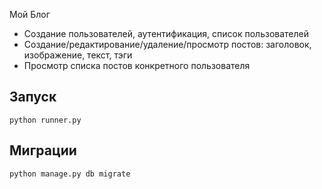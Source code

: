 Мой Блог
* Создание пользователей, аутентификация, список пользователей
* Создание/редактирование/удаление/просмотр постов: заголовок, изображение, текст, тэги
* Просмотр списка постов конкретного пользователя

## Запуск
~~~
python runner.py
~~~

## Миграции
~~~
python manage.py db migrate
~~~
